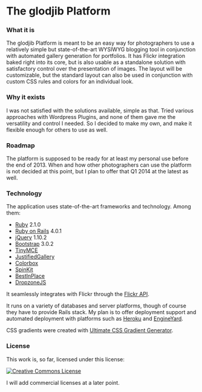 # The glodjib Platform

### What it is

The glodjib Platform is meant to be an easy way for photographers to use a relatively simple but state-of-the-art WYSIWYG
blogging tool in conjunction with automated gallery generation for portfolios.
It has Flickr integration baked right into its core, but is also usable as a standalone solution with satisfactory control
over the presentation of images.
The layout will be customizable, but the standard layout can also be used in conjunction with custom CSS rules and colors
for an individual look.

### Why it exists

I was not satisfied with the solutions available, simple as that. Tried various approaches with Wordpress Plugins, and
none of them gave me the versatility and control I needed. So I decided to make my own, and make it flexible enough for
others to use as well.

### Roadmap

The platform is supposed to be ready for at least my personal use before the end of 2013. When and how other photographers
can use the platform is not decided at this point, but I plan to offer that Q1 2014 at the latest as well.

### Technology

The application uses state-of-the-art frameworks and technology. Among them:

* [Ruby](https://www.ruby-lang.org/en/) 2.1.0
* [Ruby on Rails](http://rubyonrails.org/) 4.0.1
* [jQuery](http://jquery.com/) 1.10.2
* [Bootstrap](http://getbootstrap.com/) 3.0.2
* [TinyMCE](http://www.tinymce.com/)
* [JustifiedGallery](http://miromannino.com/projects/justified-gallery/)
* [Colorbox](http://www.jacklmoore.com/colorbox/)
* [SpinKit](https://github.com/tobiasahlin/SpinKit)
* [BestInPlace](http://bernatfarrero.com/in-place-editing-with-javascript-jquery-and-rails-3/)
* [DropzoneJS](https://github.com/ncuesta/dropzonejs-rails)

It seamlessly integrates with Flickr through the [Flickr API](http://www.flickr.com/services/api/).

It runs on a variety of databases and server platforms, though of course they have to provide Rails stack.
My plan is to offer deployment support and automated deployment with platforms such as [Heroku](https://www.heroku.com/)
and [EngineYard](https://www.engineyard.com/).

CSS gradients were created with [Ultimate CSS Gradient Generator](http://www.colorzilla.com/gradient-editor/).

### License

This work is, so far, licensed under this license:

[![Creative Commons License](http://i.creativecommons.org/l/by-nc-nd/3.0/88x31.png "Creative Commons License")](http://creativecommons.org/licenses/by-nc-nd/3.0/)

I will add commercial licenses at a later point.
